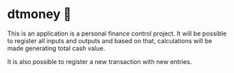 # dtmoney 🤑

This is an application is a personal finance control project. It will be possible to register all inputs and outputs and based on that, calculations will be made generating total cash value.

It is also possible to register a new transaction with new entries.